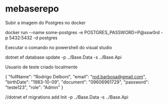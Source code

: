 # mebaserepo


Subir a imagem do Postgres no docker

docker run --name some-postgres -e POSTGRES_PASSWORD=P@ssw0rd -p 5432:5432 -d postgres


Executar o comando no powershell do visual studio

dotnet ef database update -p ../Base.Data -s ../Base.Api




Usuario de teste criado localmente

{
  "fullName": "Rodrigo Delboni",
  "email": "rod.barbosa@gmail.com",
  "birthDate": "1983-10-09",
  "document": "09606961729",
  "password": "teste123",
  "role": "Admin"
}





//dotnet ef migrations add Init -p ../Base.Data -s ../Base.Api